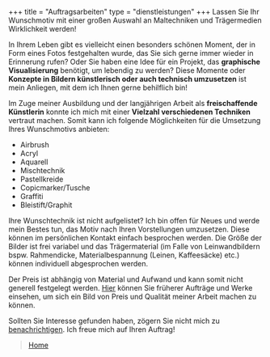 +++
title = "Auftragsarbeiten"
type = "dienstleistungen"
+++
Lassen Sie Ihr Wunschmotiv mit einer großen Auswahl an Maltechniken und Trägermedien Wirklichkeit werden!

<!--more-->

In Ihrem Leben gibt es vielleicht einen besonders schönen Moment, der in Form eines Fotos festgehalten wurde, das Sie sich gerne immer wieder in Erinnerung rufen? Oder Sie haben eine Idee für ein Projekt, das <strong>graphische Visualisierung</strong> benötigt, um lebendig zu werden? Diese Momente oder <strong>Konzepte in Bildern künstlerisch oder auch technisch umzusetzen</strong> ist mein Anliegen, mit dem ich Ihnen gerne behilflich bin! 

Im Zuge meiner Ausbildung und der langjährigen Arbeit als <strong>freischaffende Künstlerin</strong> konnte ich mich mit einer <strong>Vielzahl verschiedenen Techniken</strong> vertraut machen. Somit kann ich folgende Möglichkeiten für die Umsetzung Ihres Wunschmotivs anbieten:

* Airbrush
* Acryl
* Aquarell
* Mischtechnik
* Pastellkreide
* Copicmarker/Tusche
* Graffiti
* Bleistift/Graphit

Ihre Wunschtechnik ist nicht aufgelistet? Ich bin offen für Neues und werde mein Bestes tun, das Motiv nach Ihren Vorstellungen umzusetzen. Diese können im persönlichen Kontakt einfach besprochen werden.
Die Größe der Bilder ist frei variabel und das Trägermaterial (im Falle von Leinwandbildern bspw. Rahmendicke, Materialbespannung (Leinen, Kaffeesäcke) etc.) können individuell abgesprochen werden.

Der Preis ist abhängig von Material und Aufwand und kann somit nicht generell festgelegt werden. <a href="https://LesArts-MariaFrank.de/malerei/" title="Weiterleitung zu der Gemälde-Gallerie von Maria Frank">Hier</a> können Sie früherer Aufträge und Werke einsehen, um sich ein Bild von Preis und Qualität meiner Arbeit machen zu können.

Sollten Sie Interesse gefunden haben, zögern Sie nicht mich zu <a href="https://LesArts-MariaFrank.de/kontakt/" title="Weiterleitung zu der Website &ldquo;Kontakt&rdquo;">benachrichtigen</a>. Ich freue mich auf Ihren Auftrag!


> <a href="https://LesArts-MariaFrank.de/" title="Weiterleitung zu LesArts-MariaFrank">Home</a>
